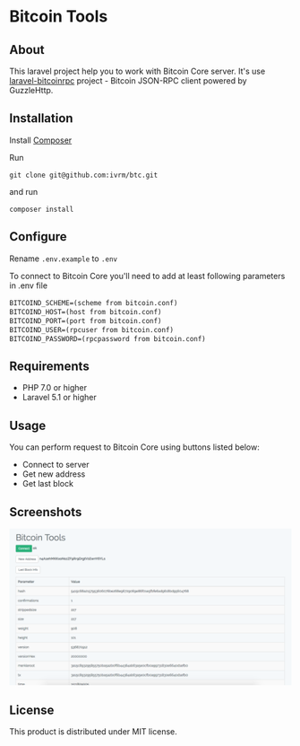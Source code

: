 # Bitcoin Tools

## About
This laravel project help you to work with Bitcoin Core server.
It's use [laravel-bitcoinrpc](https://github.com/denpamusic/laravel-bitcoinrpc) project - Bitcoin JSON-RPC client powered by GuzzleHttp.

## Installation
Install [Composer](https://getcomposer.org)

Run 
```
git clone git@github.com:ivrm/btc.git
```

and run 
```
composer install
```


## Configure
Rename ```.env.example``` to ```.env```

To connect to Bitcoin Core you'll need to add at least following parameters in .env file
```
BITCOIND_SCHEME=(scheme from bitcoin.conf)
BITCOIND_HOST=(host from bitcoin.conf)
BITCOIND_PORT=(port from bitcoin.conf)
BITCOIND_USER=(rpcuser from bitcoin.conf)
BITCOIND_PASSWORD=(rpcpassword from bitcoin.conf)
```

## Requirements
* PHP 7.0 or higher
* Laravel 5.1 or higher

## Usage
You can perform request to Bitcoin Core using buttons listed below:
- Connect to server
- Get new address
- Get last block

## Screenshots
![img 1](screenshots/img.png)

## License

This product is distributed under MIT license.

